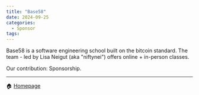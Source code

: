 ```yaml
---
title: "Base58"
date: 2024-09-25
categories:
  - Sponsor
tags:
---
```

Base58 is a software engineering school built on the bitcoin standard.
The team - led by Lisa Neigut (aka "niftynei") offers online + in-person classes.

Our contribution: Sponsorship.

---

🏠 [Homepage](https://base58.info/)